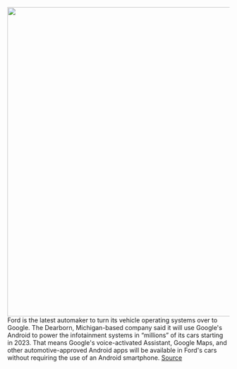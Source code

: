 <img src='https://cdn.vox-cdn.com/thumbor/XOWhuga9LrfptUTNfSd4hxnyB1Q=/0x0:2040x1360/1200x800/filters:focal(857x517:1183x843)/cdn.vox-cdn.com/uploads/chorus_image/image/68751502/sokane_191117_3793_6040.0.jpg' width='700px' /><br/>
Ford is the latest automaker to turn its vehicle operating systems over to Google. The Dearborn, Michigan-based company said it will use Google's Android to power the infotainment systems in “millions” of its cars starting in 2023. That means Google's voice-activated Assistant, Google Maps, and other automotive-approved Android apps will be available in Ford's cars without requiring the use of an Android smartphone.
<a href='https://www.theverge.com/2021/2/1/22260176/ford-google-android-infotainment-os-2023'> Source <a/>